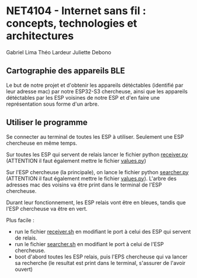 # NET4104 - Internet sans fil : concepts, technologies et architectures

Gabriel Lima
Théo Lardeur
Juliette Debono

## Cartographie des appareils BLE

Le but de notre projet et d'obtenir les appareils détéctables (identifié par leur adresse mac) par notre ESP32-S3 chercheuse, ainsi que les appareils détéctables par les ESP voisines de notre ESP et d'en faire une représentation sous forme d'un arbre.

## Utiliser le programme

Se connecter au terminal de toutes les ESP à utiliser. Seulement une ESP chercheuse en même temps.

Sur toutes les ESP qui servent de relais lancer le fichier python [receiver.py](./receiver.py) (ATTENTION il faut également mettre le fichier [values.py](./values.py))

Sur l'ESP chercheuse (la principale), on lance le fichier python [searcher.py](./searcher.py) (ATTENTION il faut également mettre le fichier [values.py](./values.py)). L'arbre des adresses mac des voisins va être print dans le terminal de l'ESP chercheuse.

Durant leur fonctionnement, les ESP relais vont être en bleues, tandis que l'ESP chercheuse va être en vert.

Plus facile :

* run le fichier [receiver.sh](./receiver.sh) en modifiant le port à celui des ESP qui servent de relais.
* run le fichier [searcher.sh](./searcher.sh) en modifiant le port à celui de l'ESP chercheuse.
* boot d'abord toutes les ESP relais, puis l'EPS chercheuse qui va lancer sa recherche (le resultat est print dans le terminal, s'assurer de l'avoir ouvert)